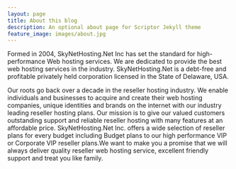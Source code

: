 ```yaml
---
layout: page
title: About this blog
description: An optional about page for Scriptor Jekyll theme
feature_image: images/about.jpg
---
```


Formed in 2004, SkyNetHosting.Net Inc has set the standard for high-performance Web hosting services. We are dedicated to provide the best web hosting services in the industry. SkyNetHosting.Net is a debt-free and profitable privately held corporation licensed in the State of Delaware, USA.

Our roots go back over a decade in the reseller hosting industry. We enable individuals and businesses to acquire and create their web hosting companies, unique identities and brands on the internet with our industry leading reseller hosting plans. Our mission is to give our valued customers outstanding support and reliable reseller hosting with many features at an affordable price. SkyNetHosting.Net Inc. offers a wide selection of reseller plans for every budget including Budget plans to our high performance VIP or Corporate VIP reseller plans.We want to make you a promise that we will always deliver quality reseller web hosting service, excellent friendly support and treat you like family.


